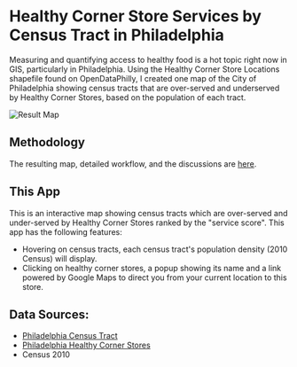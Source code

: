# Healthy Corner Store Services by Census Tract in Philadelphia

Measuring and quantifying access to healthy food is a hot topic right now in GIS, particularly in Philadelphia. Using the Healthy Corner Store Locations shapefile found on OpenDataPhilly, I created one map of the City of Philadelphia showing census tracts that are over-served and underserved by Healthy Corner Stores, based on the population of each tract.

![Result Map](https://raw.githubusercontent.com/aronxoxo/Philly-Healthy-Corner-Stores/master/image/result_map.jpg "Result Map")

## Methodology
The resulting map, detailed workflow, and the discussions are [here](https://drive.google.com/file/d/0B04zd0Nhy2ymVEJXUVdBa2gzSzA/view).

## This App
This is an interactive map showing census tracts which are over-served and under-served by Healthy Corner Stores ranked by the "service score". This app has the following features:
* Hovering on census tracts, each census tract's population density (2010 Census) will display.
* Clicking on healthy corner stores, a popup showing its name and a link powered by Google Maps to direct you from your current location to this store.

## Data Sources:
* [Philadelphia Census Tract](https://www.opendataphilly.org/dataset/census-tracts)
* [Philadelphia Healthy Corner Stores](https://www.opendataphilly.org/dataset/healthy-corner-store-locations)
* Census 2010
